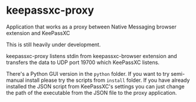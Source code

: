 # keepassxc-proxy
Application that works as a proxy between Native Messaging browser extension and KeePassXC

This is still heavily under development.

keepassxc-proxy listens stdin from keepassxc-browser extension and transfers the data to UDP port 19700 which KeePassXC listens.

There's a Python GUI version in the `python` folder. If you want to try semi-manual install please try the scripts from `install` folder.
If you have already installed the JSON script from KeePassXC's settings you can just change the path of the executable from the JSON file to the proxy application.
